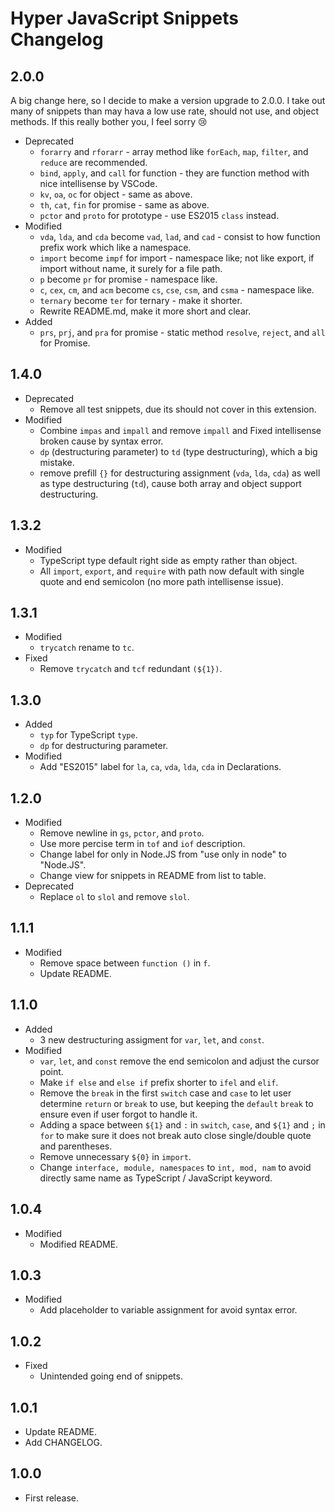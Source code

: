 # Hyper JavaScript Snippets Changelog

## 2.0.0

A big change here, so I decide to make a version upgrade to 2.0.0. I take out many of snippets than may hava a low use rate, should not use, and object methods. If this really bother you, I feel sorry 😢

- Deprecated
  - `forarry` and `rforarr` - array method like `forEach`, `map`, `filter`, and `reduce` are recommended.
  - `bind`, `apply`, and `call` for function - they are function method with nice intellisense by VSCode.
  - `kv`, `oa`, `oc` for object - same as above.
  - `th`, `cat`, `fin` for promise - same as above.
  - `pctor` and `proto` for prototype - use ES2015 `class` instead.
- Modified
  - `vda`, `lda`, and `cda` become `vad`, `lad`, and `cad` - consist to how function prefix work which like a namespace.
  - `import` become `impf` for import - namespace like; not like export, if import without name, it surely for a file path.
  - `p` become `pr` for promise - namespace like.
  - `c`, `cex`, `cm`, and `acm` become `cs`, `cse`, `csm`, and `csma` - namespace like.
  - `ternary` become `ter` for ternary - make it shorter.
  - Rewrite README.md, make it more short and clear.
- Added
  - `prs`, `prj`, and `pra` for promise - static method `resolve`, `reject`, and `all` for Promise.

## 1.4.0

- Deprecated
  - Remove all test snippets, due its should not cover in this extension.
- Modified
  - Combine `impas` and `impall` and remove `impall` and Fixed intellisense broken cause by syntax error.
  - `dp` (destructuring parameter) to `td` (type destructuring), which a big mistake.
  - remove prefill `{}` for destructuring assignment (`vda`, `lda`, `cda`) as well as type destructuring (`td`), cause both array and object support destructuring.

## 1.3.2

- Modified
  - TypeScript type default right side as empty rather than object.
  - All `import`, `export`, and `require` with path now default with single quote and end semicolon (no more path intellisense issue).

## 1.3.1

- Modified
  - `trycatch` rename to `tc`.
- Fixed
  - Remove `trycatch` and `tcf` redundant `(${1})`.

## 1.3.0

- Added
  - `typ` for TypeScript `type`.
  - `dp` for destructuring parameter.
- Modified
  - Add "ES2015" label for `la`, `ca`, `vda`, `lda`, `cda` in Declarations.

## 1.2.0

- Modified
  - Remove newline in `gs`, `pctor`, and `proto`.
  - Use more percise term in `tof` and `iof` description.
  - Change label for only in Node.JS from "use only in node" to "Node.JS".
  - Change view for snippets in README from list to table.
- Deprecated
  - Replace `ol` to `slol` and remove `slol`.

## 1.1.1

- Modified
  - Remove space between `function ()` in `f`.
  - Update README.

## 1.1.0

- Added
  - 3 new destructuring assigment for `var`, `let`, and `const`.
- Modified
  - `var`, `let`, and `const` remove the end semicolon and adjust the cursor point.
  - Make `if else` and `else if` prefix shorter to `ifel` and `elif`.
  - Remove the `break` in the first `switch` case and `case` to let user determine `return` or `break` to use, but keeping the `default` `break` to ensure even if user forgot to handle it.
  - Adding a space between `${1}` and `:` in `switch`, `case`, and `${1}` and `;` in `for` to make sure it does not break auto close single/double quote and parentheses.
  - Remove unnecessary `${0}` in `import`.
  - Change `interface, module, namespaces` to `int, mod, nam` to avoid directly same name as TypeScript / JavaScript keyword.

## 1.0.4

- Modified
  - Modified README.

## 1.0.3

- Modified
  - Add placeholder to variable assignment for avoid syntax error.

## 1.0.2

- Fixed
  - Unintended going end of snippets.

## 1.0.1

- Update README.
- Add CHANGELOG.

## 1.0.0

- First release.
